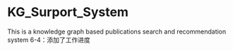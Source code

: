 # KG_Surport_System
This is a knowledge graph based publications search and recommendation system
6-4：添加了工作进度
